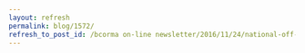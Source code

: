```yaml
---
layout: refresh
permalink: blog/1572/
refresh_to_post_id: /bcorma on-line newsletter/2016/11/24/national-off-road-council-working-to-support-dirt-biking-across-canada
---
```


